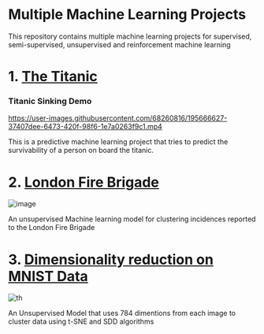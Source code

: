 # Multiple Machine Learning Projects
This repository contains multiple machine learning projects for supervised, semi-supervised, unsupervised and reinforcement machine learning 


# 1. <a href="https://github.com/Ndaruga/Multiple-Machine-Learning-Projects/tree/main/Titanic%20project">The Titanic</a>

### Titanic Sinking Demo


https://user-images.githubusercontent.com/68260816/195666627-37407dee-6473-420f-98f6-1e7a0263f9c1.mp4



This is a predictive machine learning project that tries to predict the survivability of a person on board the titanic.


# 2. <a href="https://github.com/Ndaruga/Multiple-Machine-Learning-Projects/tree/main/London-Fire-Brigade">London Fire Brigade</a>
![image](https://user-images.githubusercontent.com/68260816/194649188-31ab07ce-7a05-4d12-a121-2bef514d6c4b.png)

An unsupervised Machine learning model for clustering incidences reported to the London Fire Brigade


# 3. <a href = "https://github.com/Ndaruga/Multiple-Machine-Learning-Projects/tree/main/Dimintionality%20reduction%20on%20MNIST%20data">Dimensionality reduction on MNIST Data</a>
![th](https://user-images.githubusercontent.com/68260816/194649700-7fe9cccb-9903-4462-a108-6cd5384abab7.jpg)

An Unsupervised Model that uses 784 dimentions from each image to cluster data using t-SNE and SDD algorithms
